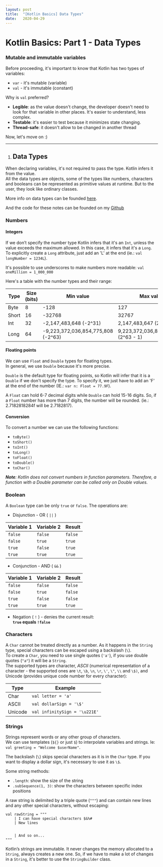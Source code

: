 ```yaml
---
layout: post
title:  "[Kotlin Basics] Data Types"
date:   2020-04-29
---
```


# Kotlin Basics: Part 1 - Data Types

### Mutable and immutable variables

Before proceeding, it's important to know that Kotlin has two types of variables:

* `var` - it's mutable (variable)
* `val` - it's immutable (constant)

Why is `val` preferred?

* **Legible**: as the value doesn't change, the developer doesn't need to look for that variable in other places. It's easier to understand, less complex.
* **Testable**: it's easier to test because it minimizes state changing.
* **Thread-safe**: it doesn't allow to be changed in another thread

Now, let's move on :)

---

1. ## Data Types

When declaring variables, it's not required to pass the type. Kotlin infers it from the value.   
All the data types are objects, some of the types like numbers, characters and booleans can be represented as primitive values at runtime. But to the user, they look like ordinary classes.

More info on data types can be founded [here](https://kotlinlang.org/docs/reference/basic-types.html).   

And the code for these notes can be founded on my [Github](https://github.com/alinebone/KotlinBasics)

### Numbers

#### Integers

If we don’t specify the number type Kotlin infers that it's an `Int`, unless the value exceeds the maximum allowed. In this case, it infers that it's a `Long`.   
To explicitly create a `Long` attribute, just add an 'L' at the end (ie.: `val longNumber = 1234L`).   

It's possible to use underscores to make numbers more readable:
`val oneMillion = 1_000_000`

Here's a table with the number types and their range:

| Type | Size (bits) | Min value | Max value |
| --- | --- | --- | --- |
| Byte | 8 | -128 | 127 |
| Short | 16 | -32768 | 32767 |
| Int | 32 | -2,147,483,648 (-2^31) | 2,147,483,647 (2^31 - 1) |
| Long | 64 | -9,223,372,036,854,775,808 (-2^63) | 9,223,372,036,854,775,807 (2^63 - 1) |

#### Floating points

We can use `Float` and `Double` types for floating types.   
In general, we use `Double` because it's more precise.   

`Double` is the default type for floating points, so Kotlin will infer that it is a `Double` if we don't specify the type. 
To specify it, we just have to add an 'F' at the end of the number (IE.: `var n: Float = 77.9F`).   

A `Float` can hold 6-7 decimal digits while `Double` can hold 15-16 digits. So, if a `Float` number has more than 7 digits, the number will be rounded. (ie.: 2.7182818284f will be 2.7182817).

#### Conversion

To convert a number we can use the following functions:

* `toByte()`
* `toShort()`
* `toInt()`
* `toLong()`
* `toFloat()`
* `toDouble()`
* `toChar()`

***Note**: Kotlin does not convert numbers in function parameters. Therefore, a function with a Double parameter can be called only on Double values.*

### Boolean

A `Boolean` type can be only `true` or `false`. The operations are:  

* Disjunction - OR ( `||` )

| Variable 1 | Variable 2 | Result |
| --- | --- | --- |
| `false` | `false` | `false` |
| `false` | `true` | `true` |
| `true` | `false` | `true` |
| `true` | `true` | `true` |

* Conjunction - AND ( `&&` )

| Variable 1 | Variable 2 | Result |
| --- | --- | --- |
| `false` | `false` | `false` |
| `false` | `true` | `false` |
| `true` | `false` | `false` |
| `true` | `true` | `true` |

* Negation ( `!` ) - denies the current result:   
**`true` equals `!false`**

### Characters

A `Char` cannot be treated directly as a number. As it happens in the `String` type, special characters can be escaped using a backslash (`\`).    
To create a `Char`, you need to use single quotes (`'a'`), if you use double quotes (`"a"`) it will be a `String`.   
The supported types are character, *ASCII* (numerical representation of a character - the supported ones are `\t`, `\b`, `\n`, `\r`, `\'`, `\"`, `\\` and `\$)`, and Unicode (provides unique code number for every character):

| Type | Example |
| --- | --- |
| Char | `val letter = 'a'` |
| ASCII | `val dollarSign = '\$'` |
| Unicode | `val infinitySign = '\u221E'` |

### Strings

Strings represent words or any other group of characters.   
We can use templates (`${}` or just `$`) to interpolate variables and strings. Ie: `val greeting = "Welcome $userName"`.   

The backslash (`\`) skips special characters as it is in the `Char` type. If you want to display a dollar sign, it's necessary to use it as `\$`.    

Some string methods:
* `.length`: show the size of the string
* `.subSequence(1, 3)`: show the characters between specific index positions   

A raw string is delimited by a triple quote (`"""`) and can contain new lines and any other special characters, without escaping:
```
val rawString = """
    | I can have special characters $&%#
    | New lines
    
    
    | And so on...
"""
```

Kotlin’s strings are immutable. It never changes the memory allocated to a `String`, always creates a new one.
So, if we have to make a lot of changes in a `String`, it's better to use the `StringBuilder` class.

